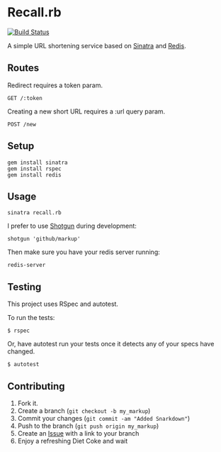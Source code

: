 Recall.rb
=============

[![Build Status](https://secure.travis-ci.org/adamkirkwood/recall.png)](http://travis-ci.org/adamkirkwood/recall)

A simple URL shortening service based on [Sinatra][sin] and [Redis][redis].

Routes
-------

Redirect requires a token param.

    GET /:token

Creating a new short URL requires a :url query param.

    POST /new
  

Setup
-----

    gem install sinatra
    gem install rspec
    gem install redis


Usage
-----

    sinatra recall.rb

I prefer to use [Shotgun][sg] during development:

    shotgun 'github/markup'
    
Then make sure you have your redis server running:

    redis-server


Testing
-------

This project uses RSpec and autotest.

To run the tests:

    $ rspec

Or, have autotest run your tests once it detects any of your specs have changed.

    $ autotest


Contributing
------------

1. Fork it.
2. Create a branch (`git checkout -b my_markup`)
3. Commit your changes (`git commit -am "Added Snarkdown"`)
4. Push to the branch (`git push origin my_markup`)
5. Create an [Issue][1] with a link to your branch
6. Enjoy a refreshing Diet Coke and wait


[sin]: http://sinatrarb.com
[redis]: http://redis.io
[sg]: https://github.com/rtomayko/shotgun/
[1]: http://github.com/adamkirkwood/recall/issues